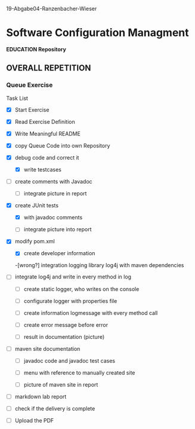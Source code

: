 19-Abgabe04-Ranzenbacher-Wieser

# Software Configuration Managment #

**EDUCATION Repository**

## OVERALL REPETITION ##

### Queue Exercise ###

Task List 

-[x] Start Exercise

-[x] Read Exercise Definition

-[x] Write Meaningful README

-[x] copy Queue Code into own Repository

-[x] debug code and correct it

   -[x] write testcases
   
-[ ] create comments with Javadoc

    -[ ] integrate picture in report
    
-[x] create JUnit tests

    -[x] with javadoc comments
    
    -[ ] integrate picture into report
    
-[x] modify pom.xml

    -[x] create developer information
    
    -[wrong?] integration logging library log4j with maven dependencies
    
-[ ] integrate log4j and write in every method in log

    -[ ] create static logger, who writes on the console
    
    -[ ] configurate logger with properties file
    
    -[ ] create information logmessage with every method call
    
    -[ ] create error message before error 
    
    -[ ] result in documentation (picture)
    
-[ ] maven site documentation

    -[ ] javadoc code and javadoc test cases
    
    -[ ] menu with reference to manually created site
    
    -[ ] picture of maven site in report
    
-[ ] markdown lab report

-[ ] check if the delivery is complete

-[ ] Upload the PDF
